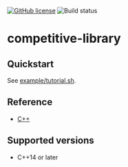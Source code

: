 [![GitHub license](https://img.shields.io/github/license/asi1024/competitive-library.svg)](https://github.com/asi1024/competitive-library/blob/master/LICENSE)
![Build status](https://github.com/asi1024/competitive-library/workflows/.github/workflows/test.yml/badge.svg?branch=master)

# competitive-library

## Quickstart
See [example/tutorial.sh](https://github.com/asi1024/competitive-library/blob/master/example/tutorial.sh).

## Reference
- [C++](https://asi1024.github.io/competitive-library/cpp/)

## Supported versions
- C++14 or later
